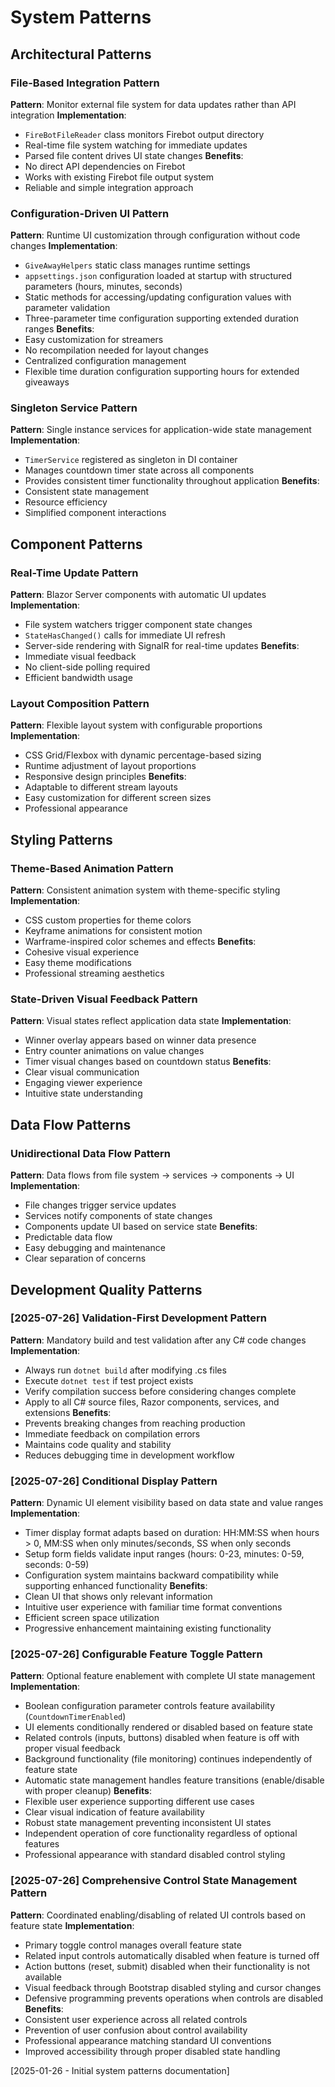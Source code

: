 # System Patterns

## Architectural Patterns

### File-Based Integration Pattern
**Pattern**: Monitor external file system for data updates rather than API integration
**Implementation**: 
- `FireBotFileReader` class monitors Firebot output directory
- Real-time file system watching for immediate updates
- Parsed file content drives UI state changes
**Benefits**: 
- No direct API dependencies on Firebot
- Works with existing Firebot file output system
- Reliable and simple integration approach

### Configuration-Driven UI Pattern
**Pattern**: Runtime UI customization through configuration without code changes
**Implementation**:
- `GiveAwayHelpers` static class manages runtime settings
- `appsettings.json` configuration loaded at startup with structured parameters (hours, minutes, seconds)
- Static methods for accessing/updating configuration values with parameter validation
- Three-parameter time configuration supporting extended duration ranges
**Benefits**:
- Easy customization for streamers
- No recompilation needed for layout changes
- Centralized configuration management
- Flexible time duration configuration supporting hours for extended giveaways

### Singleton Service Pattern
**Pattern**: Single instance services for application-wide state management
**Implementation**:
- `TimerService` registered as singleton in DI container
- Manages countdown timer state across all components
- Provides consistent timer functionality throughout application
**Benefits**:
- Consistent state management
- Resource efficiency
- Simplified component interactions

## Component Patterns

### Real-Time Update Pattern
**Pattern**: Blazor Server components with automatic UI updates
**Implementation**:
- File system watchers trigger component state changes
- `StateHasChanged()` calls for immediate UI refresh
- Server-side rendering with SignalR for real-time updates
**Benefits**:
- Immediate visual feedback
- No client-side polling required
- Efficient bandwidth usage

### Layout Composition Pattern
**Pattern**: Flexible layout system with configurable proportions
**Implementation**:
- CSS Grid/Flexbox with dynamic percentage-based sizing
- Runtime adjustment of layout proportions
- Responsive design principles
**Benefits**:
- Adaptable to different stream layouts
- Easy customization for different screen sizes
- Professional appearance

## Styling Patterns

### Theme-Based Animation Pattern
**Pattern**: Consistent animation system with theme-specific styling
**Implementation**:
- CSS custom properties for theme colors
- Keyframe animations for consistent motion
- Warframe-inspired color schemes and effects
**Benefits**:
- Cohesive visual experience
- Easy theme modifications
- Professional streaming aesthetics

### State-Driven Visual Feedback Pattern
**Pattern**: Visual states reflect application data state
**Implementation**:
- Winner overlay appears based on winner data presence
- Entry counter animations on value changes
- Timer visual changes based on countdown status
**Benefits**:
- Clear visual communication
- Engaging viewer experience
- Intuitive state understanding

## Data Flow Patterns

### Unidirectional Data Flow Pattern
**Pattern**: Data flows from file system → services → components → UI
**Implementation**:
- File changes trigger service updates
- Services notify components of state changes
- Components update UI based on service state
**Benefits**:
- Predictable data flow
- Easy debugging and maintenance
- Clear separation of concerns

## Development Quality Patterns

### [2025-07-26] Validation-First Development Pattern
**Pattern**: Mandatory build and test validation after any C# code changes
**Implementation**:
- Always run `dotnet build` after modifying .cs files
- Execute `dotnet test` if test project exists
- Verify compilation success before considering changes complete
- Apply to all C# source files, Razor components, services, and extensions
**Benefits**:
- Prevents breaking changes from reaching production
- Immediate feedback on compilation errors
- Maintains code quality and stability
- Reduces debugging time in development workflow

### [2025-07-26] Conditional Display Pattern
**Pattern**: Dynamic UI element visibility based on data state and value ranges
**Implementation**:
- Timer display format adapts based on duration: HH:MM:SS when hours > 0, MM:SS when only minutes/seconds, SS when only seconds
- Setup form fields validate input ranges (hours: 0-23, minutes: 0-59, seconds: 0-59)
- Configuration system maintains backward compatibility while supporting enhanced functionality
**Benefits**:
- Clean UI that shows only relevant information
- Intuitive user experience with familiar time format conventions
- Efficient screen space utilization
- Progressive enhancement maintaining existing functionality

### [2025-07-26] Configurable Feature Toggle Pattern
**Pattern**: Optional feature enablement with complete UI state management
**Implementation**:
- Boolean configuration parameter controls feature availability (`CountdownTimerEnabled`)
- UI elements conditionally rendered or disabled based on feature state
- Related controls (inputs, buttons) disabled when feature is off with proper visual feedback
- Background functionality (file monitoring) continues independently of feature state
- Automatic state management handles feature transitions (enable/disable with proper cleanup)
**Benefits**:
- Flexible user experience supporting different use cases
- Clear visual indication of feature availability
- Robust state management preventing inconsistent UI states
- Independent operation of core functionality regardless of optional features
- Professional appearance with standard disabled control styling

### [2025-07-26] Comprehensive Control State Management Pattern
**Pattern**: Coordinated enabling/disabling of related UI controls based on feature state
**Implementation**:
- Primary toggle control manages overall feature state
- Related input controls automatically disabled when feature is turned off
- Action buttons (reset, submit) disabled when their functionality is not available
- Visual feedback through Bootstrap disabled styling and cursor changes
- Defensive programming prevents operations when controls are disabled
**Benefits**:
- Consistent user experience across all related controls
- Prevention of user confusion about control availability
- Professional appearance matching standard UI conventions
- Improved accessibility through proper disabled state handling

[2025-01-26 - Initial system patterns documentation]